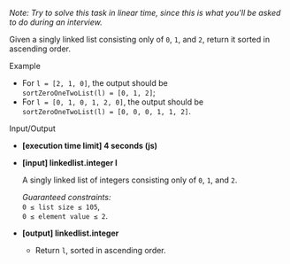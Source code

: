 
_Note: Try to solve this task in linear time, since this is what you'll be asked to do during an interview._

Given a singly linked list consisting only of  `0`,  `1`, and  `2`, return it sorted in ascending order.

Example

-   For  `l = [2, 1, 0]`, the output should be  
    `sortZeroOneTwoList(l) = [0, 1, 2]`;
-   For  `l = [0, 1, 0, 1, 2, 0]`, the output should be  
    `sortZeroOneTwoList(l) = [0, 0, 0, 1, 1, 2]`.

Input/Output

-   **[execution time limit] 4 seconds (js)**
    
-   **[input] linkedlist.integer l**
    
    A singly linked list of integers consisting only of  `0`,  `1`, and  `2`.
    
    _Guaranteed constraints:_  
    `0 ≤ list size ≤ 105`,  
    `0 ≤ element value ≤ 2`.
    
-   **[output] linkedlist.integer**
    
    -   Return  `l`, sorted in ascending order.